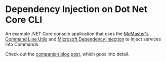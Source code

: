 # Dependency Injection on Dot Net Core CLI
An example .NET Core console application that uses the [McMaster's Command Line Utils](https://github.com/natemcmaster/CommandLineUtils) and [Microsoft Dependency Injection](https://www.nuget.org/packages/Microsoft.Extensions.DependencyInjection/) to inject services into Commands.

Check out the [companion blog post](https://brainwipe.github.io/asp.net/core/cli/commandline/di/2017/10/10/di-on-dotnet-core-cli/), which goes into detail.
